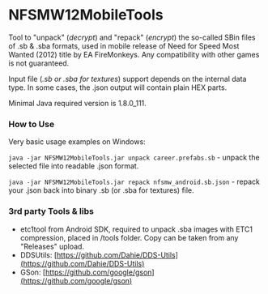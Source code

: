 # NFSMW12MobileTools
Tool to "unpack" (*decrypt*) and "repack" (*encrypt*) the so-called SBin files of .sb & .sba formats, used in mobile release of Need for Speed Most Wanted (2012) title by EA FireMonkeys.
Any compatibility with other games is not guaranteed.

Input file (*.sb or .sba for textures*) support depends on the internal data type. In some cases, the .json output will contain plain HEX parts.

Minimal Java required version is 1.8.0_111.

### How to Use
Very basic usage examples on Windows:

`java -jar NFSMW12MobileTools.jar unpack career.prefabs.sb` - unpack the selected file into readable .json format.

`java -jar NFSMW12MobileTools.jar repack nfsmw_android.sb.json` - repack your .json back into binary .sb (or .sba for textures) file.

### 3rd party Tools & libs
- etc1tool from Android SDK, required to unpack .sba images with ETC1 compression, placed in /tools folder. Copy can be taken from any "Releases" upload.
- DDSUtils: [https://github.com/Dahie/DDS-Utils](https://github.com/Dahie/DDS-Utils)
- GSon: [https://github.com/google/gson](https://github.com/google/gson)
